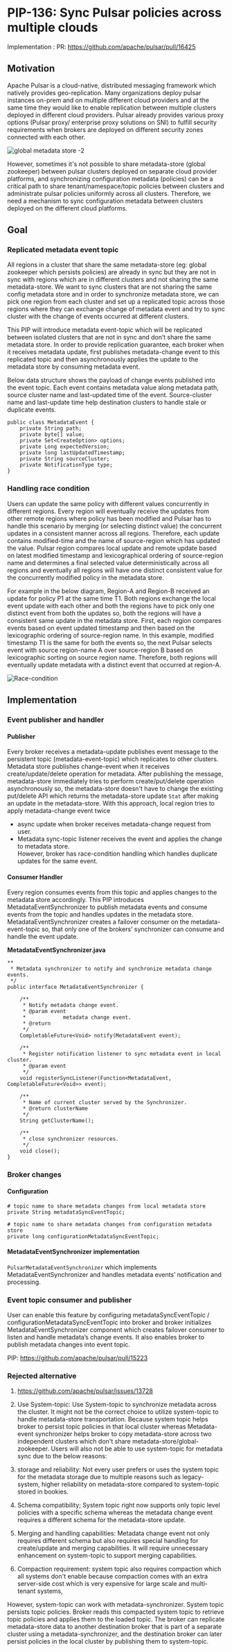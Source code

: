 # PIP-136: Sync Pulsar policies across multiple clouds

Implementation : PR: https://github.com/apache/pulsar/pull/16425

## Motivation

Apache Pulsar is a cloud-native, distributed messaging framework which natively provides geo-replication. Many organizations deploy pulsar instances on-prem and on multiple different cloud providers and at the same time they would like to enable replication between multiple clusters deployed in different cloud providers. Pulsar already provides various proxy options (Pulsar proxy/ enterprise proxy solutions on SNI) to fulfill security requirements when brokers are deployed on different security zones connected with each other.

![global metadata store -2](https://user-images.githubusercontent.com/2898254/177663404-b92d5acc-cf70-4e8d-96f0-5e7f3aa6bab6.png)

However, sometimes it's not possible to share metadata-store (global zookeeper) between pulsar clusters deployed on separate cloud provider platforms, and synchronizing configuration metadata (policies) can be a critical path to share tenant/namespace/topic policies between clusters and administrate pulsar policies uniformly across all clusters. Therefore, we need a mechanism to sync configuration metadata between clusters deployed on the different cloud platforms.

## Goal

### Replicated metadata event topic
All regions in a cluster that share the same metadata-store (eg: global zookeeper which persists policies) are already in sync but they are not in sync with regions which are in different clusters and not sharing the same metadata-store. We want to sync clusters that are not sharing the same config metadata store and in order to synchronize metadata store, we can pick one region from each cluster and set up a replicated topic across those regions where they can exchange change of metadata event and try to sync cluster with the change of events occurred at different clusters.

This PIP will introduce metadata event-topic which will be replicated between isolated clusters that are not in sync and don’t share the same metadata store. In order to provide replication guarantee, each broker when it receives metadata update, first publishes metadata-change event to this replicated topic and then asynchronously applies the update to the metadata store by consuming metadata event.

Below data structure shows the payload of change events published into the event topic. Each event contains metadata value along metadata path, source cluster name and last-updated time of the event. Source-cluster name and last-update time help destination clusters to handle stale or duplicate events. 

```
public class MetadataEvent {
    private String path;
    private byte[] value;
    private Set<CreateOption> options;
    private Long expectedVersion;
    private long lastUpdatedTimestamp;
    private String sourceCluster;
    private NotificationType type;
}
```

### Handling race condition
Users can update the same policy with different values concurrently in different regions. Every region will eventually receive the updates from other remote regions where policy has been modified and Pulsar has to handle this scenario by merging (or selecting distinct value) the concurrent updates in a consistent manner across all regions. Therefore, each update contains modified-time and the name of source-region which has updated the value. Pulsar region compares local update and remote update based on latest modified timestamp and lexicographical ordering of source-region name and determines a final selected value deterministically across all regions and eventually all regions will have one distinct consistent value for the concurrently modified policy in the metadata store.

For example in the below diagram, Region-A and Region-B received an update for policy P1 at the same time T1. Both regions exchange the local event update with each other and both the regions have to pick only one distinct event from both the updates so, both the regions will have a consistent same update in the metadata store. First, each region compares events based on event updated timestamp and then based on the lexicographic ordering of source-region name. In this example, modified timestamp T1 is the same for both the events so, the next Pulsar selects event with source region-name A over source-region B based on lexicographic sorting on source region name. Therefore, both regions will eventually update metadata with a distinct event that occurred at region-A.

![Race-condition](https://user-images.githubusercontent.com/2898254/153100353-4f966480-cfc4-422d-94ee-e714c62bd69b.jpeg)


## Implementation

### Event publisher and handler

#### Publisher
Every broker receives a metadata-update publishes event message to the persistent topic (metadata-event-topic) which replicates to other clusters. Metadata store publishes change-event when it receives create/update/delete operation for metadata. After publishing the message, metadata-store immediately tries to perform create/put/delete operation asynchronously so, the metadata-store doesn't have to change the existing put/delete API which returns the metadata-store update `Stat` after making an update in the metadata-store. With this approach, local region tries to apply metadata-change event twice 
- async update when broker receives metadata-change request from user. 
- Metadata sync-topic listener receives the event and applies the change to metadata store.  
However, broker has race-condition handling which handles duplicate updates for the same event.

#### Consumer Handler
Every region consumes events from this topic and applies changes to the metadata store accordingly. This PIP introduces MetadataEventSynchronizer to publish metadata events and consume events from the topic and handles updates in the metadata store.
MetadataEventSynchronizer creates a failover consumer on the metadata-event-topic so, that only one of the brokers’ synchronizer can consume and handle the event update.

**MetadataEventSynchronizer.java**

```
**
 * Metadata synchronizer to notify and synchronize metadata change events.
 */
public interface MetadataEventSynchronizer {

    /**
     * Notify metadata change event.
     * @param event
     *            metadata change event.
     * @return
     */
    CompletableFuture<Void> notify(MetadataEvent event);

    /**
     * Register notification listener to sync metadata event in local cluster.
     * @param event
     */
    void registerSyncListener(Function<MetadataEvent, CompletableFuture<Void>> event);

    /**
     * Name of current cluster served by the Synchronizer.
     * @return clusterName
     */
    String getClusterName();

    /**
     * close synchronizer resources.
     */
    void close();
}
```

### Broker changes

#### Configuration

```
# topic name to share metadata changes from local metadata store
private String metadataSyncEventTopic;

# topic name to share metadata changes from configuration metadata store
private long configurationMetadataSyncEventTopic;
```


#### MetadataEventSynchronizer implementation
`PulsarMetadataEventSynchronizer` which implements MetadataEventSynchronizer and handles metadata events’ notification and processing.

### Event topic consumer and publisher
User can enable this feature by configuring metadataSyncEventTopic / configurationMetadataSyncEventTopic into broker and broker initializes MetadataEventSynchronizer component which creates failover consumer to listen and handle metadata’s change events. It also enables broker to publish metadata changes into event topic.

PIP: 
https://github.com/apache/pulsar/pull/15223

### Rejected alternative
1. https://github.com/apache/pulsar/issues/13728
2. Use System-topic:
Use System-topic to synchronize metadata across the cluster. It might not be the correct choice to utilize system-topic to handle metadata-store transportation. Because system topic helps broker to persist topic policies in that local cluster whereas Metadata-event synchronizer helps broker to copy metadata-store across two independent clusters which don't share metadata-store/global-zookeeper. Users will also not be able to use system-topic  for metadata sync due to the below reasons:

1. storage and reliability: Not every user prefers or uses the system topic for the metadata storage due to multiple reasons such as legacy-system, higher reliability on metadata-store compared to system-topic stored in bookies.
2. Schema compatibility; System topic right now supports only topic level policies with a specific schema whereas the metadata change event requires a different schema for the metadata-store update.
3. Merging and handling capabilities: Metadata change event not only requires different schema but also requires special handling for create/update and merging capabilities. It will require unnecessary enhancement on system-topic to support merging capabilities.
4. Compaction requirement: system topic also requires compaction which all systems don't enable because compaction comes with an extra server-side cost which is very expensive for large scale and multi-tenant systems,

However, system-topic can work with metadata-synchronizer. System topic persists topic policies. Broker reads this compacted system topic to retrieve topic policies and applies them to the loaded topic. The broker can replicate metadata-store data to another destination broker that is part of a separate cluster using a metadata-synchronizer, and the destination broker can later persist policies in the local cluster by publishing them to system-topic.
